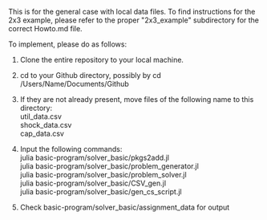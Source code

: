 This is for the general case with local data files. To find instructions for the 2x3 example, 
please refer to the proper "2x3_example" subdirectory for the correct Howto.md file.

To implement, please do as follows:

1) Clone the entire repository to your local machine.
2) cd to your Github directory, possibly by cd /Users/Name/Documents/Github

3) If they are not already present, move files of the following name to this directory: <br/>
util_data.csv <br/>
shock_data.csv <br/>
cap_data.csv

4) Input the following commands:<br/>
julia basic-program/solver_basic/pkgs2add.jl <br/>
julia basic-program/solver_basic/problem_generator.jl <br/>
julia basic-program/solver_basic/problem_solver.jl <br/>
julia basic-program/solver_basic/CSV_gen.jl <br/>
julia basic-program/solver_basic/gen_cs_script.jl <br/>
5) Check basic-program/solver_basic/assignment_data for output
